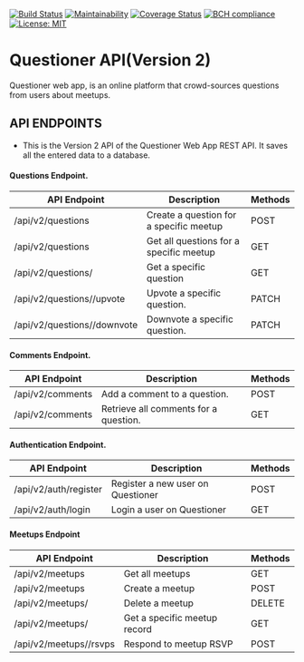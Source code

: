[![Build Status](https://travis-ci.com/KelynPNjeri/Questioner-API-v2.svg?branch=develop)](https://travis-ci.com/KelynPNjeri/Questioner-API-v2)       [![Maintainability](https://api.codeclimate.com/v1/badges/16c431ceeaa710544007/maintainability)](https://codeclimate.com/github/KelynPNjeri/Questioner-API-v2/maintainability)        [![Coverage Status](https://coveralls.io/repos/github/KelynPNjeri/Questioner-API-v2/badge.svg?branch=develop)](https://coveralls.io/github/KelynPNjeri/Questioner-API-v2?branch=develop)      [![BCH compliance](https://bettercodehub.com/edge/badge/KelynPNjeri/Questioner-API-v2?branch=develop)](https://bettercodehub.com/)      [![License: MIT](https://img.shields.io/badge/License-MIT-yellow.svg)](https://opensource.org/licenses/MIT)
# Questioner API(Version 2)
Questioner web app, is an online platform that crowd-sources questions from users about meetups.

## API ENDPOINTS
- This is the Version 2 API of the Questioner Web App REST API. It saves all the entered data to a database.
#### Questions Endpoint.
| API Endpoint  | Description | Methods |
| ------------- | ------------- | ------------- |
| /api/v2/questions  | Create a question for a specific meetup  | POST  |
| /api/v2/questions  | Get all questions for a specific meetup  | GET  |
| /api/v2/questions/<question id> | Get a specific question  | GET  |
| /api/v2/questions/<question-id>/upvote  | Upvote a specific question.  | PATCH  |
|/api/v2/questions/<question-id>/downvote  | Downvote a specific question. | PATCH |

#### Comments Endpoint.
| API Endpoint  | Description | Methods |
| ------------- | ------------- | ------------- |
| /api/v2/comments  | Add a comment to a question.  | POST  |
| /api/v2/comments  | Retrieve all comments for a question.  | GET  |

#### Authentication Endpoint.
| API Endpoint  | Description | Methods |
| ------------- | ------------- | ------------- |
| /api/v2/auth/register  | Register a new user on Questioner  | POST  |
| /api/v2/auth/login  | Login a user on Questioner  | GET  |

#### Meetups Endpoint
| API Endpoint  | Description | Methods |
| ------------- | ------------- | ------------- |
| /api/v2/meetups  | Get all meetups  | GET  |
| /api/v2/meetups  | Create a meetup  | POST  |
| /api/v2/meetups/<meetup-id>  | Delete a meetup  | DELETE  |
|/api/v2/meetups/<meetup-id> | Get a specific meetup record  | GET  |
|/api/v2/meetups/<meetup-id>/rsvps  | Respond to meetup RSVP  | POST  |

